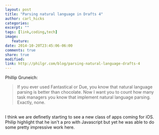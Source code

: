 ```yaml
---
layout: post
title: "Parsing natural language in Drafts 4"
author: carl_hicks 
categories:
excerpt: ""
tags: [link,coding,tech]
image:
   feature:
date: 2014-10-20T23:45:06-06:00
comments: true
share: true
modified:
link: http://philgr.com/blog/parsing-natural-language-drafts-4
---
```


Phillip Gruneich:
<br>

> If you ever used Fantastical or Due, you know that natural language parsing is better than chocolate. Now I want you to count how many task managers you know that implement natural language parsing. Exactly, none.

<br>
I think we are definetly starting to see a new class of apps coming for iOS. Philip highlight that he isn't a pro with Javascript but yet he was able to do some pretty impressive work here.
